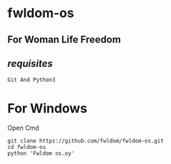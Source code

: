 # fwldom-os
## For Woman Life Freedom
## *requisites*
```
Git And Python3

```
# For Windows
Open Cmd
```
git clone https://github.com/fwldom/fwldom-os.git
cd fwldom-os
python 'Fwldom os.oy'
```
